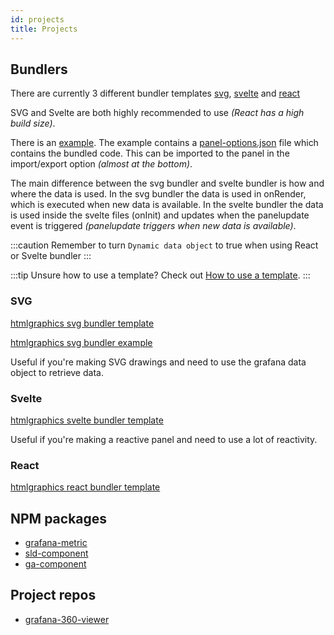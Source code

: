 ```yaml
---
id: projects
title: Projects
---
```


## Bundlers

There are currently 3 different bundler templates [svg](https://github.com/gapitio/htmlgraphics-svg-bundler-template), [svelte](https://github.com/gapitio/htmlgraphics-svelte-bundler-template) and [react](https://github.com/gapitio/htmlgraphics-react-bundler-template)

SVG and Svelte are both highly recommended to use _(React has a high build size)_.

There is an [example](https://github.com/gapitio/htmlgraphics-svg-bundler-example).
The example contains a [panel-options.json](https://github.com/gapitio/htmlgraphics-svg-bundler-example/blob/master/dist/panel-options.json) file which contains the bundled code. This can be imported to the panel in the import/export option _(almost at the bottom)_.

The main difference between the svg bundler and svelte bundler is how and where the data is used. In the svg bundler the data is used in onRender, which is executed when new data is available. In the svelte bundler the data is used inside the svelte files (onInit) and updates when the panelupdate event is triggered _(panelupdate triggers when new data is available)_.

:::caution
Remember to turn `Dynamic data object` to true when using React or Svelte bundler
:::

:::tip
Unsure how to use a template? Check out [How to use a template](guides/how-to-use-a-template.md).
:::

### SVG

[htmlgraphics svg bundler template](https://github.com/gapitio/htmlgraphics-svg-bundler-template)

[htmlgraphics svg bundler example](https://github.com/gapitio/htmlgraphics-svg-bundler-example)

Useful if you're making SVG drawings and need to use the grafana data object to retrieve data.

### Svelte

[htmlgraphics svelte bundler template](https://github.com/gapitio/htmlgraphics-svelte-bundler-template)

Useful if you're making a reactive panel and need to use a lot of reactivity.

### React

[htmlgraphics react bundler template](https://github.com/gapitio/htmlgraphics-react-bundler-template)

## NPM packages

- [grafana-metric](https://www.npmjs.com/package/@gapit/grafana-metric)
- [sld-component](https://www.npmjs.com/package/@gapit/sld-component)
- [ga-component](https://www.npmjs.com/package/@gapit/ga-component)

## Project repos

- [grafana-360-viewer](https://github.com/gapitio/grafana-360-viewer)
